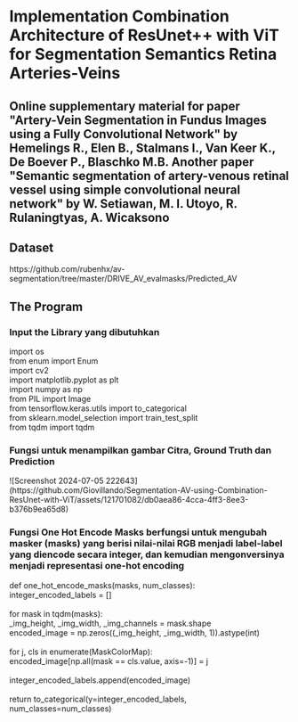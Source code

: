 <b><h1>Implementation Combination Architecture of ResUnet++ with ViT for Segmentation Semantics Retina Arteries-Veins</h1>
<h2> Online supplementary material for paper "Artery-Vein Segmentation in Fundus Images using a Fully Convolutional Network" by Hemelings R., Elen B., Stalmans I., Van Keer K., De Boever P., Blaschko M.B. Another paper "Semantic segmentation of artery-venous retinal vessel using simple convolutional neural network" by W. Setiawan, M. I. Utoyo, R. Rulaningtyas, A. Wicaksono </h2>
</b>
<h2> Dataset</h2>
https://github.com/rubenhx/av-segmentation/tree/master/DRIVE_AV_evalmasks/Predicted_AV
<h2>The Program</h2>
<h3> Input the Library yang dibutuhkan</h3>
import os<br>
from enum import Enum<br>
import cv2<br>
import matplotlib.pyplot as plt<br>
import numpy as np<br>
from PIL import Image<br>
from tensorflow.keras.utils import to_categorical<br>
from sklearn.model_selection import train_test_split<br>
from tqdm import tqdm<br>
<h3> Fungsi untuk menampilkan gambar Citra, Ground Truth dan Prediction</h3>
![Screenshot 2024-07-05 222643](https://github.com/Giovillando/Segmentation-AV-using-Combination-ResUnet-with-ViT/assets/121701082/db0aea86-4cca-4ff3-8ee3-b376b9ea65d8)
<h3>Fungsi One Hot Encode Masks berfungsi untuk mengubah masker (masks) yang berisi nilai-nilai RGB menjadi label-label yang diencode secara integer, dan kemudian mengonversinya menjadi representasi one-hot encoding </h3>
def one_hot_encode_masks(masks, num_classes):<br>
    integer_encoded_labels = []<br>
<br>
    for mask in tqdm(masks):<br>
        _img_height, _img_width, _img_channels = mask.shape<br>
        encoded_image = np.zeros((_img_height, _img_width, 1)).astype(int)<br>
<br>
        for j, cls in enumerate(MaskColorMap):<br>
            encoded_image[np.all(mask == cls.value, axis=-1)] = j<br>
<br>
        integer_encoded_labels.append(encoded_image)<br>
<br>
    return to_categorical(y=integer_encoded_labels, num_classes=num_classes)<br>

